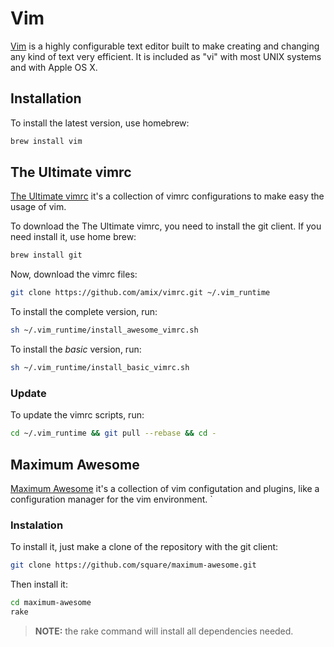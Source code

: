 # Vim

[Vim](http://www.vim.org/) is a highly configurable text editor built to make creating and changing any kind of text very efficient. It is included as "vi" with most UNIX systems and with Apple OS X. 

## Installation

To install the latest version, use homebrew:

```bash
brew install vim
```

## The Ultimate vimrc

[The Ultimate vimrc](https://github.com/amix/vimrc) it's a collection of vimrc configurations to make easy the usage of vim.

To download the The Ultimate vimrc, you need to install the git client. If you need install it, use home brew:

```bash
brew install git
```

Now, download the vimrc files:

```bash
git clone https://github.com/amix/vimrc.git ~/.vim_runtime
```

To install the complete version, run:

```bash
sh ~/.vim_runtime/install_awesome_vimrc.sh
```

To install the _basic_ version, run:

```bash
sh ~/.vim_runtime/install_basic_vimrc.sh
```

### Update

To update the vimrc scripts, run:

```bash
cd ~/.vim_runtime && git pull --rebase && cd -
```


## Maximum Awesome

[Maximum Awesome](https://github.com/square/maximum-awesome) it's a collection of vim configutation and plugins, like a configuration manager for the vim environment.
`

### Instalation

To install it, just make a clone of the repository with the git client:

```bash
git clone https://github.com/square/maximum-awesome.git
```

Then install it:

```bash
cd maximum-awesome
rake
```

> **NOTE:** the rake command will install all dependencies needed.